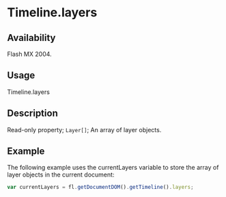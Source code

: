 # Timeline.layers

## Availability

Flash MX 2004.

## Usage

Timeline.layers

## Description

Read-only property; `Layer[]`; An array of layer objects.

## Example

The following example uses the currentLayers variable to store the array of layer objects in the current document:

```javascript
var currentLayers = fl.getDocumentDOM().getTimeline().layers;
```
